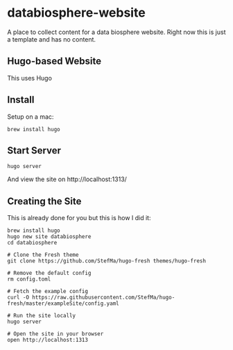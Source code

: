 # databiosphere-website

A place to collect content for a data biosphere website.  Right now this is just a template and has no content.

## Hugo-based Website

This uses Hugo

## Install

Setup on a mac:

    brew install hugo

## Start Server

    hugo server

And view the site on http://localhost:1313/

## Creating the Site

This is already done for you but this is how I did it:

```
brew install hugo
hugo new site databiosphere
cd databiosphere

# Clone the Fresh theme
git clone https://github.com/StefMa/hugo-fresh themes/hugo-fresh

# Remove the default config
rm config.toml

# Fetch the example config
curl -O https://raw.githubusercontent.com/StefMa/hugo-fresh/master/exampleSite/config.yaml

# Run the site locally
hugo server

# Open the site in your browser
open http://localhost:1313
```
